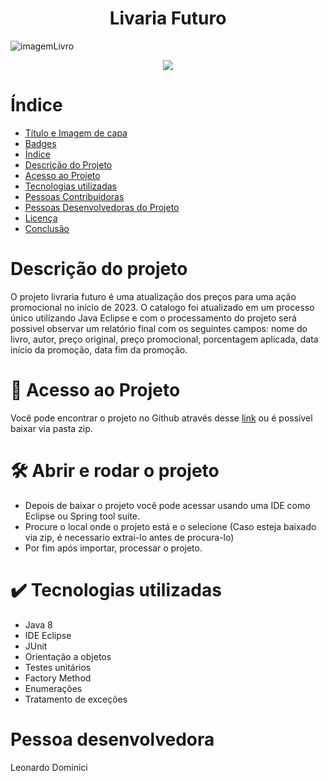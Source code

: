 <h1 align="center"> Livaria Futuro </h1>

![imagemLivro](https://user-images.githubusercontent.com/110640214/212903701-d8cb0da2-c23a-4dd0-9e54-c79b209a4fcc.png)
<p align="center">
<img src="http://img.shields.io/static/v1?label=STATUS&message=%20FINALIZADO&color=GREEN&style=for-the-badge"/>
</p>

# Índice 

* [Título e Imagem de capa](#Título-e-Imagem-de-capa)
* [Badges](#badges)
* [Índice](#índice)
* [Descrição do Projeto](#descrição-do-projeto)
* [Acesso ao Projeto](#acesso-ao-projeto)
* [Tecnologias utilizadas](#tecnologias-utilizadas)
* [Pessoas Contribuidoras](#pessoas-contribuidoras)
* [Pessoas Desenvolvedoras do Projeto](#pessoas-desenvolvedoras)
* [Licença](#licença)
* [Conclusão](#conclusão)

# Descrição do projeto
O projeto livraria futuro é uma atualização dos preços para uma ação promocional no início de 2023.
O catalogo foi atualizado em um processo único utilizando Java Eclipse e com o processamento do projeto será possivel observar um relatório final 
com os seguintes campos: nome do livro, autor, preço original, preço promocional, porcentagem aplicada, data início da promoção, data fim da promoção.

# 📁 Acesso ao Projeto
Você pode encontrar o projeto no Github através desse [link](http://github.com/LeoDominici71/LivrarioFuturo) ou é possível baixar via pasta zip.


# 🛠️ Abrir e rodar o projeto
* Depois de baixar o projeto você pode acessar usando uma IDE como Eclipse ou Spring tool suite.
* Procure o local onde o projeto está e o selecione (Caso esteja baixado via zip, é necessario extrai-lo antes de procura-lo)
* Por fim após importar, processar o projeto.


# ✔️ Tecnologias utilizadas
* Java 8
* IDE Eclipse
* JUnit
* Orientação a objetos
* Testes unitários
* Factory Method
* Enumerações
* Tratamento de exceções

# Pessoa desenvolvedora
Leonardo Dominici




